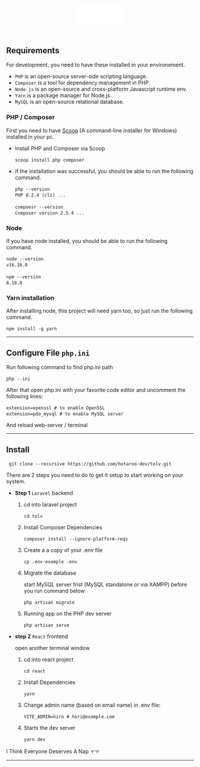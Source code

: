 <p align="center">
  <picture>
    <source media="(prefers-color-scheme: dark)" srcset="./public/tolv-dark.svg" />
    <source media="(prefers-color-scheme: light)" srcset="./public/tolv.svg" />
    <img width="120" src="./public/tolv-dark.svg" alt="tolv logo" />
  </picture>
</p>

<br />

## Requirements

For development, you need to have these installed in your environement.

- `PHP` is an open-source server-side scripting language.
- `Composer` is a tool for dependency management in PHP.
- `Node.js` is an open-source and cross-platform Javascript runtime env.
- `Yarn` is a package manager for Node.js.
- `MySQL` is an open-source relational database.

### PHP / Composer

First you need to have [Scoop](https://scoop.sh/) (A command-line installer for Windows) installed in your pc.

- Install PHP and Composer via Scoop

      scoop install php composer

- If the installation was successful, you should be able to run the following command.

      php --version
      PHP 8.2.4 (cli) ...

      compoesr --version
      Composer version 2.5.4 ...

### Node

If you have node installed, you should be able to run the following command.

    node --version
    v16.16.0

    npm --version
    8.18.0

### Yarn installation

After installing node, this project will need yarn too, so just run the following command.

    npm install -g yarn

---

## Configure File `php.ini`

Run following command to find php.ini path

    php --ini

After that open php.ini with your favorite code editor and uncomment the following lines:

    extension=openssl # to enable OpenSSL
    extension=pdo_mysql # to enable MySQL server

And reload web-server / terminal

---

## Install

     git clone --recursive https://github.com/hotaroo-dev/tolv.git

There are 2 steps you need to do to get it setup to start working on your system.

- **Step 1** `Laravel` backend

  1.  cd into laravel project

      ```
      cd tolv
      ```

  2.  Install Composer Dependencies

      ```
      composer install --ignore-platform-reqs
      ```

  3.  Create a a copy of your .env file

      ```
      cp .env-example .env
      ```

  4.  Migrate the database

      start MySQL server frist (MySQL standalone or via XAMPP) before you run command below

      ```
      php artisan migrate
      ```

  5.  Running app on the PHP dev server

      ```
      php artisan serve
      ```

- **step 2** `React` frontend

  open another terminal window

  1. cd into react project

     ```
     cd react
     ```

  1. Install Dependencies

     ```
     yarn
     ```

  1. Change admin name (based on email name) in .env file:

     ```
     VITE_ADMIN=hiro # hori@example.com
     ```

  1. Starts the dev server

     ```
     yarn dev
     ```

I Think Everyone Deserves A Nap ㅜㅜ

---
